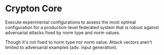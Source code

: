# Crypton Core
Execute experimental configurations to assess the most optimal configuration for a production-level federated system that is robust against adversarial attacks fixed by norm type and norm values.

Though it's not fixed to norm type nor norm value. Attack vectors aren't limited to adversarial examples (adv. input generation).
